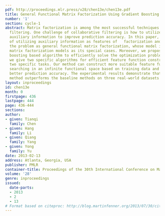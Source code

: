 ```yaml
---
pdf: http://proceedings.mlr.press/v28/chen13e/chen13e.pdf
title: General Functional Matrix Factorization Using Gradient Boosting
number: '1'
section: cycle-1
abstract: Matrix factorization is among the most successful techniques for collaborative
  filtering. One challenge of collaborative filtering is how to utilize available
  auxiliary information to improve prediction accuracy. In this paper, we study the  problem
  of utilizing auxiliary information as features of   factorization and propose formalizing
  the problem as general functional matrix factorization, whose model includes conventional
  matrix factorization models as its special cases. Moreover, we propose a gradient
  boosting based algorithm to efficiently solve the optimization problem. Finally,
  we give two specific algorithms for efficient feature function construction for
  two specific tasks. Our method can construct more suitable feature functions by
  searching in an infinite functional space based on training data and thus can yield
  better prediction accuracy. The experimental results demonstrate that the proposed
  method outperforms the baseline methods on three real-world datasets.
layout: inproceedings
id: chen13e
month: 0
firstpage: 436
lastpage: 444
page: 436-444
sections: 
author:
- given: Tianqi
  family: Chen
- given: Hang
  family: Li
- given: Qiang
  family: Yang
- given: Yong
  family: Yu
date: 2013-02-13
address: Atlanta, Georgia, USA
publisher: PMLR
container-title: Proceedings of the 30th International Conference on Machine Learning
volume: '28'
genre: inproceedings
issued:
  date-parts:
  - 2013
  - 2
  - 13
# Format based on citeproc: http://blog.martinfenner.org/2013/07/30/citeproc-yaml-for-bibliographies/
---
```

